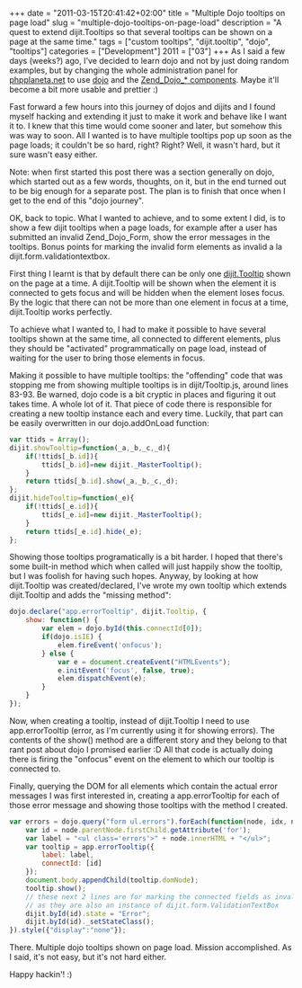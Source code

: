 +++
date = "2011-03-15T20:41:42+02:00"
title = "Multiple Dojo tooltips on page load"
slug = "multiple-dojo-tooltips-on-page-load"
description = "A quest to extend dijit.Tooltips so that several tooltips can be shown on a page at the same time."
tags = ["custom tooltips", "dijit.tooltip", "dojo", "tooltips"]
categories = ["Development"]
2011 = ["03"]
+++
As I said a few days (weeks?) ago, I've decided to learn dojo and not by just doing random examples, but by changing the whole administration panel for <a href="http://phpplaneta.net">phpplaneta.net</a> to use <a href="http://www.dojotoolkit.org/">dojo</a> and the <a href="http://framework.zend.com/manual/en/zend.dojo.html">Zend_Dojo_* components</a>. Maybe it'll become a bit more usable and prettier :)

Fast forward a few hours into this journey of dojos and dijits and I found myself hacking and extending it just to make it work and behave like I want it to. I knew that this time would come sooner and later, but somehow this was way to soon. All I wanted is to have multiple tooltips pop up soon as the page loads; it couldn't be so hard, right? Right? Well, it wasn't hard, but it sure wasn't easy either.

Note: when first started this post there was a section generally on dojo, which started out as a few words, thoughts, on it, but in the end turned out to be big enough for a separate post. The plan is to finish that once when I get to the end of this "dojo journey".

OK, back to topic. What I wanted to achieve, and to some extent I did, is to show a few dijit tooltips when a page loads, for example after a user has submitted an invalid Zend_Dojo_Form, show the error messages in the tooltips. Bonus points for marking the invalid form elements as invalid a la dijit.form.validationtextbox.

First thing I learnt is that by default there can be only one <a href="http://dojotoolkit.org/reference-guide/dijit/Tooltip.html">dijit.Tooltip</a> shown on the page at a time. A dijit.Tooltip will be shown when the element it is connected to gets focus and will be hidden when the element loses focus. By the logic that there can not be more than one element in focus at a time, dijit.Tooltip works perfectly.

To achieve what I wanted to, I had to make it possible to have several tooltips shown at the same time, all connected to different elements, plus they should be "activated" programmatically on page load, instead of waiting for the user to bring those elements in focus.

Making it possible to have multiple tooltips: the "offending" code that was stopping me from showing multiple tooltips is in dijit/Tooltip.js, around lines 83-93. Be warned, dojo code is a bit cryptic in places and figuring it out takes time. A whole lot of it. That piece of code there is responsible for creating a new tooltip instance each and every time. Luckily, that part can be easily overwritten in our dojo.addOnLoad function:

``` javascript
var ttids = Array();
dijit.showTooltip=function(_a,_b,_c,_d){
    if(!ttids[_b.id]){
        ttids[_b.id]=new dijit._MasterTooltip();
    }
    return ttids[_b.id].show(_a,_b,_c,_d);
};
dijit.hideTooltip=function(_e){
    if(!ttids[_e.id]){
        ttids[_e.id]=new dijit._MasterTooltip();
    }
    return ttids[_e.id].hide(_e);
};
```

Showing those tooltips programatically is a bit harder. I hoped that there's some built-in method which when called will just happily show the tooltip, but I was foolish for having such hopes. Anyway, by looking at how dijit.Tooltip was created/declared, I've wrote my own tooltip which extends dijit.Tooltip and adds the "missing method":

``` javascript
dojo.declare("app.errorTooltip", dijit.Tooltip, {
    show: function() {
        var elem = dojo.byId(this.connectId[0]);
        if(dojo.isIE) {
            elem.fireEvent('onfocus');
        } else {
            var e = document.createEvent("HTMLEvents");
            e.initEvent('focus', false, true);
            elem.dispatchEvent(e);
        }
    }
});
```

Now, when creating a tooltip, instead of dijit.Tooltip I need to use app.errorTooltip (error, as I'm currently using it for showing errors). The contents of the show() method are a different story and they belong to that rant post about dojo I promised earlier :D All that code is actually doing there is firing the "onfocus" event on the element to which our tooltip is connected to.

Finally, querying the DOM for all elements which contain the actual error messages I was first interested in, creating a app.errorTooltip for each of those error message and showing those tooltips with the method I created.

``` javascript
var errors = dojo.query("form ul.errors").forEach(function(node, idx, nodes){
    var id = node.parentNode.firstChild.getAttribute('for');
    var label = "<ul class='errors'>" + node.innerHTML + "</ul>";
    var tooltip = app.errorTooltip({
        label: label,
        connectId: [id]
    });
    document.body.appendChild(tooltip.domNode);
    tooltip.show();
    // these next 2 lines are for marking the connected fields as invalid
    // as they are also an instance of dijit.form.ValidationTextBox
    dijit.byId(id).state = "Error";
    dijit.byId(id)._setStateClass();
}).style({"display":"none"});
```

There. Multiple dojo tooltips shown on page load. Mission accomplished. As I said, it's not easy, but it's not hard either.

Happy hackin'! :)

